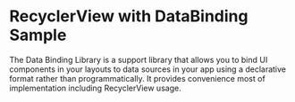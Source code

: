 # RecyclerView with DataBinding Sample

The Data Binding Library is a support library that allows you to bind UI components in your layouts to data sources in your app using a declarative format rather than programmatically. It provides convenience most of implementation including RecyclerView usage.
